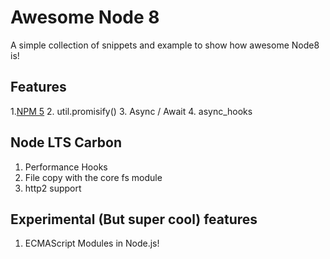 # Awesome Node 8
A simple collection of snippets and example to show how awesome Node8 is!

## Features
1.[NPM 5](/Features/1.npm5)
2. util.promisify()
3. Async / Await
4. async_hooks

## Node LTS Carbon
1. Performance Hooks
2. File copy with the core fs module
3. http2 support

## Experimental (But super cool) features
1. ECMAScript Modules in Node.js!
